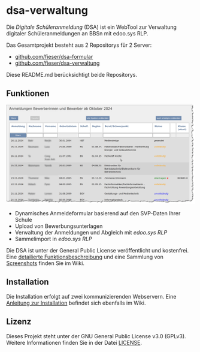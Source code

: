 # dsa-verwaltung
Die *Digitale Schüleranmeldung* (DSA) ist ein WebTool zur Verwaltung digitaler Schüleranmeldungen an BBSn mit edoo.sys RLP.

Das Gesamtprojekt besteht aus 2 Repositorys für 2 Server:
- [github.com/fieser/dsa-formular](https://github.com/fieser/dsa-formular)
- [github.com/fieser/dsa-verwaltung](https://github.com/fieser/dsa-verwaltung)

Diese README.md berücksichtigt beide Repositorys.



## Funktionen
![Screenshot](images/liste.gif)
- Dynamisches Anmeldeformular basierend auf den SVP-Daten Ihrer Schule
- Upload von Bewerbungsunterlagen
- Verwaltung der Anmeldungen und Abgleich mit *edoo.sys RLP*
- Sammelimport in *edoo.sys RLP*

Die DSA ist unter der General Public License veröffentlicht und kostenfrei.
Eine [detailierte Funktionsbeschreibung][def] und eine Sammlung von [Screenshots][def] finden Sie im Wiki.

## Installation
Die Installation erfolgt auf zwei kommunizierenden Webservern. Eine [Anleitung zur Installation][def] befindet sich ebenfalls im Wiki.

## Lizenz
Dieses Projekt steht unter der GNU General Public License v3.0 (GPLv3). Weitere Informationen finden Sie in der Datei [LICENSE](./LICENSE.txt).


[def]: https://github.com/fieser/dsa-verwaltung/wiki